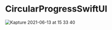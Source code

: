 # CircularProgressSwiftUI

![Kapture 2021-06-13 at 15 33 40](https://user-images.githubusercontent.com/20721521/121803011-14ec7e00-cc5d-11eb-815b-24abae987574.gif)
